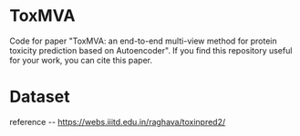 # ToxMVA
Code for paper "ToxMVA: an end-to-end multi-view method for protein toxicity prediction based on Autoencoder".
If you find this repository useful for your work, you can cite this paper.

# Dataset
reference -- https://webs.iiitd.edu.in/raghava/toxinpred2/
